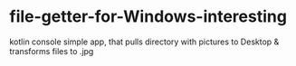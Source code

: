 # file-getter-for-Windows-interesting
kotlin console simple app, that pulls directory with pictures to Desktop &amp; transforms files to .jpg
